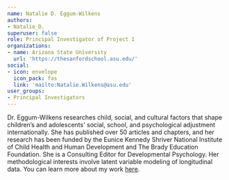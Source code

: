 ```yaml
---
name: Natalie D. Eggum-Wilkens
authors: 
- Natalie_D.
superuser: false
role: Principal Investigator of Project 1
organizations: 
- name: Arizona State University
  url: 'https://thesanfordschool.asu.edu/'
social: 
- icon: envelope
  icon_pack: fas
  link: 'mailto:Natalie.Wilkens@asu.edu'
user_groups: 
- Principal Investigators
---
```


Dr. Eggum-Wilkens researches child, social, and cultural factors that shape children’s and adolescents' social, school, and psychological adjustment internationally. She has published over 50 articles and chapters, and her research has been funded by the Eunice Kennedy Shriver National Institute of Child Health and Human Development and The Brady Education Foundation. She is a Consulting Editor for Developmental Psychology. Her methodological interests involve latent variable modeling of longitudinal data.
You can learn more about my work [here](https://thesanfordschool.asu.edu/eclipse).